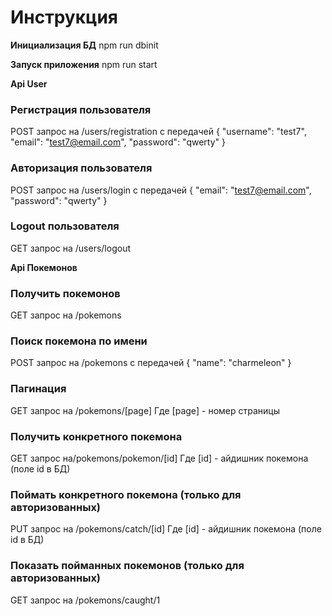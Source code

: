 # Инструкция

**Инициализация БД**
npm run dbinit

**Запуск приложения**
npm run start

**Api User**

### Регистрация пользователя
POST запрос на /users/registration
с передачей
{
"username": "test7",
"email": "test7@email.com",
"password": "qwerty"
}

### Авторизация пользователя
POST запрос на /users/login
с передачей 
{
"email": "test7@email.com",
"password": "qwerty"
}

### Logout пользователя
GET запрос на /users/logout


**Api Покемонов**

### Получить покемонов
GET запрос на /pokemons

### Поиск покемона по имени
POST запрос на /pokemons
с передачей
{
	"name": "charmeleon"
}

### Пагинация
GET запрос на /pokemons/[page]
Где [page] - номер страницы

### Получить конкретного покемона
GET запрос на/pokemons/pokemon/[id]
Где [id] - айдишник покемона (поле id в БД)

### Поймать конкретного покемона (только для авторизованных)
PUT запрос на /pokemons/catch/[id]
Где [id] - айдишник покемона (поле id в БД)

### Показать пойманных покемонов (только для авторизованных)
GET запрос на /pokemons/caught/1